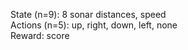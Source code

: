 State (n=9): 8 sonar distances, speed  
Actions (n=5): up, right, down, left, none  
Reward: score  

